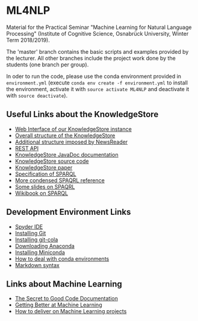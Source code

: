 # ML4NLP
Material for the Practical Seminar "Machine Learning for Natural Language Processing" (Institute of Cognitive Science, Osnabrück University, Winter Term 2018/2019).

The 'master' branch contains the basic scripts and examples provided by the lecturer. All other branches include the project work done by the students (one branch per group).

In oder to run the code, please use the conda environment provided in `environment.yml` (execute `conda env create -f environment.yml` to install the environment, activate it with `source activate ML4NLP` and deactivate it with `source deactivate`).

## Useful Links about the KnowledgeStore

* [Web Interface of our KnowledgeStore instance](http://knowledgestore2.fbk.eu/nwr/wikinews/ui)
* [Overall structure of the KnowledgeStore](https://knowledgestore.fbk.eu/ontologies/knowledgestore.html)
* [Additional structure imposed by NewsReader](https://knowledgestore.fbk.eu/ontologies/newsreader.html)
* [REST API](https://knowledgestore.fbk.eu/ks-server-http/webdocs/webdocs.html)
* [KnowledgeStore JavaDoc documentation](https://knowledgestore.fbk.eu/apidocs/index.html)
* [KnowledgeStore source code](https://github.com/dkmfbk/knowledgestore)
* [KnowledgeStore paper](https://knowledgestore.fbk.eu/files/icsc2013.pdf)
* [Specification of SPARQL](https://www.w3.org/TR/sparql11-query/)
* [More condensed SPAQRL reference](https://www.dajobe.org/2005/04-sparql/SPARQLreference-1.8.pdf)
* [Some slides on SPAQRL](http://www.iro.umontreal.ca/~lapalme/ift6281/sparql-1_1-cheat-sheet.pdf)
* [Wikibook on SPARQL](https://en.wikibooks.org/wiki/SPARQL)

## Development Environment Links
* [Spyder IDE](https://www.spyder-ide.org/)
* [Installing Git](https://git-scm.com/book/en/v2/Getting-Started-Installing-Git)
* [Installing git-cola](https://git-cola.github.io/downloads.html)
* [Downloading Anaconda](https://www.anaconda.com/download/)
* [Installing Miniconda](https://conda.io/docs/user-guide/install/index.html)
* [How to deal with conda environments](https://conda.io/docs/user-guide/tasks/manage-environments.html)
* [Markdown syntax](https://help.github.com/articles/basic-writing-and-formatting-syntax/)

## Links about Machine Learning

* [The Secret to Good Code Documentation](https://www.intertech.com/Blog/secret-to-good-code-documentation/)
* [Getting Better at Machine Learning](https://medium.com/@rchang/getting-better-at-machine-learning-16b4dd913a1f)
* [How to deliver on Machine Learning projects](https://blog.insightdatascience.com/how-to-deliver-on-machine-learning-projects-c8d82ce642b0)
